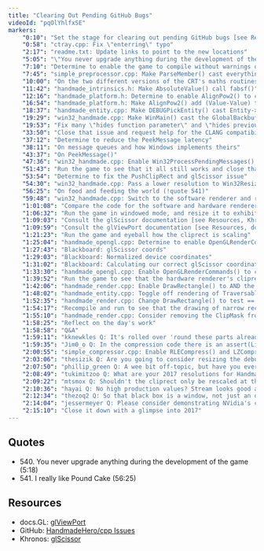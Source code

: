 ```yaml
---
title: "Clearing Out Pending GitHub Bugs"
videoId: "pqOlYhlfxSE"
markers:
    "0:10": "Set the stage for clearing out pending GitHub bugs [see Resources]"
    "0:58": "ctray.cpp: Fix \"enterring\" typo"
    "2:17": "readme.txt: Update links to point to the new locations"
    "5:05": "\"You never upgrade anything during the development of the game\" (!quote 540)"
    "7:10": "Determine to enable the game to compile without warnings or errors in VS 2015"
    "7:45": "simple_preprocessor.cpp: Make ParseMember() cast everything to int"
    "10:00": "On the two different versions of the CRT's maths routines"
    "11:42": "handmade_intrinsics.h: Make AbsoluteValue() call fabsf()"
    "12:16": "handmade_platform.h: Determine to enable AlignPow2() to compile without warning"
    "16:54": "handmade_platform.h: Make AlignPow2() add (Value-Value) to force integral promotion to the size of Value"
    "18:37": "handmade_entity.cpp: Make DEBUGPickEntity() cast Entity->ID.Value to a umm before converting to pointer"
    "19:29": "win32_handmade.cpp: Make WinMain() cast the GlobalBackbuffer values to u32"
    "19:53": "Fix many \"hides function parameter\" and \"hides previous local declaration\" warnings"
    "33:50": "Close that issue and request help for the CLANG compatibility issue"
    "37:12": "Determine to reduce the PeekMessage latency"
    "38:11": "On message queues and how Windows implements theirs"
    "43:37": "On PeekMessage()"
    "47:36": "win32_handmade.cpp: Enable Win32ProcessPendingMessages() to make PeekMessage() circumvent WM_PAINT and WM_MOUSEMOVE"
    "51:43": "Run the game to see that it all still works and close that issue"
    "53:54": "Determine to fix the PushClipRect and glScissor issue"
    "54:30": "win32_handmade.cpp: Pass a lower resolution to Win32ResizeDIBSection() and run the game to see that we're in bad shape"
    "56:25": "On food and feeding the world (!quote 541)"
    "59:48": "win32_handmade.cpp: Switch to the software renderer and run the game to determine that the problem is only in the hardware renderer"
    "1:01:08": "Compare the code for the software and hardware renderers"
    "1:06:32": "Run the game in windowed mode, and resize it to exhibit the bug"
    "1:09:03": "Consult the glScissor documentation [see Resources, Khronos]"
    "1:09:59": "Consult the glViewPort documentation [see Resources, docs.GL] and endeavour to understand the difference between the renderers"
    "1:21:23": "Run the game and eyeball how the cliprect is scaling"
    "1:25:04": "handmade_opengl.cpp: Determine to enable OpenGLRenderCommands() to perform the glScissor() in the correct space"
    "1:27:43": "Blackboard: glScissor coords"
    "1:29:03": "Blackboard: Normalized device coordinates"
    "1:31:02": "Blackboard: Calculating our correct glScissor coordinates"
    "1:33:30": "handmade_opengl.cpp: Enable OpenGLRenderCommands() to correctly scale the region passed to glScissor()"
    "1:39:52": "Run the game to see that the hardware renderer's cliprect is now correct, and close that issue"
    "1:42:06": "handmade_render.cpp: Enable DrawRectangle() to AND the StartClipMask and EndClipMask together for rectangles <= 3 pixels wide"
    "1:48:02": "handmade_entity.cpp: Toggle off rendering of Traversables, run the game and see the effects of the DrawRectangle() change"
    "1:52:35": "handmade_render.cpp: Change DrawRectangle() to test == 4"
    "1:54:17": "Recompile and run to see that the drawing of narrow rectangles is now correct"
    "1:55:10": "handmade_render.cpp: Consider removing the ClipMask from DrawRectangleQuickly(), before closing the issue with it still intact"
    "1:58:25": "Reflect on the day's work"
    "1:58:58": "Q&A"
    "1:59:11": "kknewkles Q: It's rolled over 'round these parts already so Happy New 2017, everyone"
    "1:59:35": "Jim0_o Q: In the compression code there is an assert(LiteralCount == 0) it seems to fire on some files, should the literal buffer be flushed after the loop in case it didn't end on a run?"
    "2:00:55": "simple_compressor.cpp: Enable RLECompress() and LZCompress() to correctly flush the literal buffer"
    "2:03:06": "thesizik Q: Are you going to consider resizing the debug display for lower display resolutions, or would that not really be worthwhile since it's not part of the final game?"
    "2:07:50": "phillip_green Q: A wee bit off-topic, but have you ever considered setting up a green screen / chromakey for your stream?"
    "2:08:49": "tukimitzoo Q: What are your 2017 resolutions for Handmade Hero?"
    "2:09:22": "mtsmox Q: Shouldn't the cliprect only be rescaled at the same point that the offset is done? Only the main buffer should have it"
    "2:10:36": "hayai Q: No high production values? Stream looks good and there's a frame around the scare-cam and a nice little fade-in timer. That seems like more effort than a lot of what I see"
    "2:12:34": "thezoq2 Q: So that black box is a window, not just an overlay in OBS?"
    "2:14:04": "jessermeyer Q: Please consider demonstrating NVidia's cmdlist extension as a way of thinking about modern graphics dev"
    "2:15:10": "Close it down with a glimpse into 2017"
---
```


## Quotes

* 540\. You never upgrade anything during the development of the game (5:18)
* 541\. I really like Pound Cake (56:25)

## Resources

* docs.GL: [glViewPort](http://docs.gl/gl2/glViewport)
* GitHub: [HandmadeHero/cpp Issues](https://github.com/HandmadeHero/cpp/issues)
* Khronos: [glScissor](https://www.khronos.org/opengles/sdk/docs/man/xhtml/glScissor.xml)
